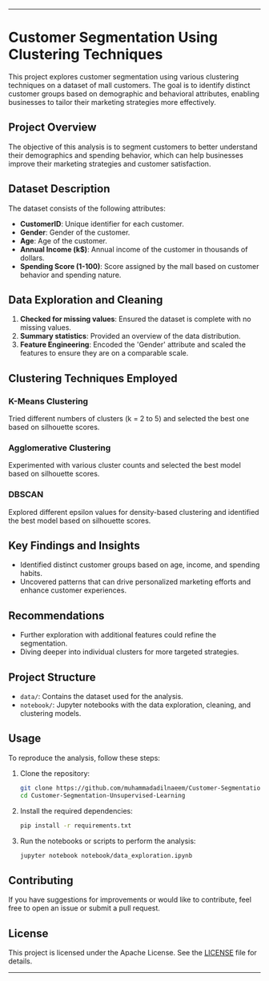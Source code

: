 
---

# Customer Segmentation Using Clustering Techniques

This project explores customer segmentation using various clustering techniques on a dataset of mall customers. The goal is to identify distinct customer groups based on demographic and behavioral attributes, enabling businesses to tailor their marketing strategies more effectively.

## **Project Overview**

The objective of this analysis is to segment customers to better understand their demographics and spending behavior, which can help businesses improve their marketing strategies and customer satisfaction.

## **Dataset Description**

The dataset consists of the following attributes:
- **CustomerID**: Unique identifier for each customer.
- **Gender**: Gender of the customer.
- **Age**: Age of the customer.
- **Annual Income (k$)**: Annual income of the customer in thousands of dollars.
- **Spending Score (1-100)**: Score assigned by the mall based on customer behavior and spending nature.

## **Data Exploration and Cleaning**

1. **Checked for missing values**: Ensured the dataset is complete with no missing values.
2. **Summary statistics**: Provided an overview of the data distribution.
3. **Feature Engineering**: Encoded the 'Gender' attribute and scaled the features to ensure they are on a comparable scale.

## **Clustering Techniques Employed**

### **K-Means Clustering**
Tried different numbers of clusters (k = 2 to 5) and selected the best one based on silhouette scores.

### **Agglomerative Clustering**
Experimented with various cluster counts and selected the best model based on silhouette scores.

### **DBSCAN**
Explored different epsilon values for density-based clustering and identified the best model based on silhouette scores.

## **Key Findings and Insights**

- Identified distinct customer groups based on age, income, and spending habits.
- Uncovered patterns that can drive personalized marketing efforts and enhance customer experiences.

## **Recommendations**

- Further exploration with additional features could refine the segmentation.
- Diving deeper into individual clusters for more targeted strategies.

## **Project Structure**

- `data/`: Contains the dataset used for the analysis.
- `notebook/`: Jupyter notebooks with the data exploration, cleaning, and clustering models.


## Usage

To reproduce the analysis, follow these steps:

1. Clone the repository:
   ```bash
   git clone https://github.com/muhammadadilnaeem/Customer-Segmentation-Unsupervised-Learning.git
   cd Customer-Segmentation-Unsupervised-Learning
   ```

2. Install the required dependencies:
   ```bash
   pip install -r requirements.txt
   ```

3. Run the notebooks or scripts to perform the analysis:
   ```bash
   jupyter notebook notebook/data_exploration.ipynb
   ```

## Contributing

If you have suggestions for improvements or would like to contribute, feel free to open an issue or submit a pull request.

## License

This project is licensed under the Apache License. See the [LICENSE]([LICENSE](https://github.com/muhammadadilnaeem/Customer-Segmentation-Unsupervised-Learning/blob/main/LICENSE)) file for details.

---
